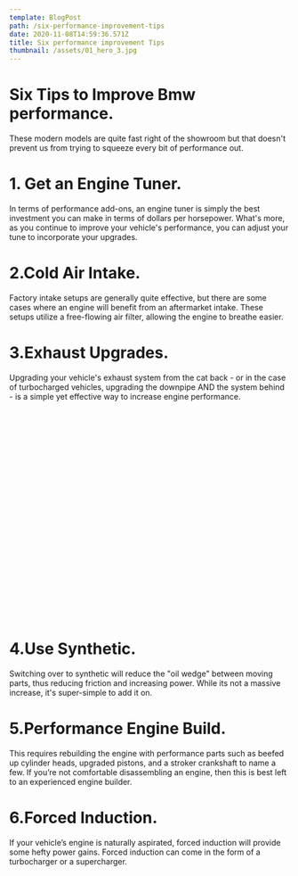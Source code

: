 ```yaml
---
template: BlogPost
path: /six-performance-improvement-tips
date: 2020-11-08T14:59:36.571Z
title: Six performance improvement Tips
thumbnail: /assets/01_hero_3.jpg
---
```



# Six Tips to Improve Bmw performance.
These modern models are quite fast right of the showroom but that doesn't prevent us from trying to squeeze every bit of performance out.

# 1. Get an Engine Tuner.
In terms of performance add-ons, an engine tuner is simply the best investment you can make in terms of dollars per horsepower. What's more, as you continue to improve your vehicle's performance, you can adjust your tune to incorporate your upgrades.
# 2.Cold Air Intake.
Factory intake setups are generally quite effective, but there are some cases where an engine will benefit from an aftermarket intake. These setups utilize a free-flowing air filter, allowing the engine to breathe easier.
# 3.Exhaust Upgrades. 
Upgrading your vehicle's exhaust system from the cat back - or in the case of turbocharged vehicles, upgrading the downpipe AND the system behind - is a simple yet effective way to increase engine performance.
<div class ="container"><!__![](/assets/exhaust.webp)__></div>
<style>
.container {
    width:98%;
    padding-bottom:73%;
    background-image:url(/assets/exhaust.webp);
    background-repeat:no-repeat;
    background-size:cover;
    background-position-x: center;
    border-radius: 20px;
    margin:20px 0;
}

</style>




 
# 4.Use Synthetic.
Switching over to synthetic will reduce the "oil wedge" between moving parts, thus reducing friction and increasing power. While its not a massive increase, it's super-simple to add it on.
 
# 5.Performance Engine Build.
<script async src="https://pagead2.googlesyndication.com/pagead/js/adsbygoogle.js?client=ca-pub-9428197784618612"
     crossorigin="anonymous"></script>
<ins class="adsbygoogle"
     style="display:block; text-align:center;"
     data-ad-layout="in-article"
     data-ad-format="fluid"
     data-ad-client="ca-pub-9428197784618612"
     data-ad-slot="3748545571"></ins>
<script>
     (adsbygoogle = window.adsbygoogle || []).push({});
</script>

This requires rebuilding the engine with performance parts such as beefed up cylinder heads, upgraded pistons, and a stroker crankshaft to name a few. If you’re not comfortable disassembling an engine, then this is best left to an experienced engine builder.
# 6.Forced Induction.
If your vehicle’s engine is naturally aspirated, forced induction will provide some hefty power gains. Forced induction can come in the form of a turbocharger or a supercharger.
 





